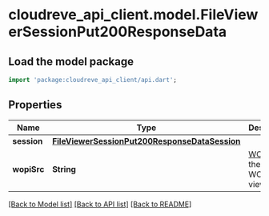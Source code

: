 # cloudreve_api_client.model.FileViewerSessionPut200ResponseData

## Load the model package
```dart
import 'package:cloudreve_api_client/api.dart';
```

## Properties
Name | Type | Description | Notes
------------ | ------------- | ------------- | -------------
**session** | [**FileViewerSessionPut200ResponseDataSession**](FileViewerSessionPut200ResponseDataSession.md) |  | [optional] 
**wopiSrc** | **String** | [WOPISrc](https://learn.microsoft.com/en-us/microsoft-365/cloud-storage-partner-program/rest/concepts#wopisrc) of the target WOPI viewer. | [optional] 

[[Back to Model list]](../README.md#documentation-for-models) [[Back to API list]](../README.md#documentation-for-api-endpoints) [[Back to README]](../README.md)


